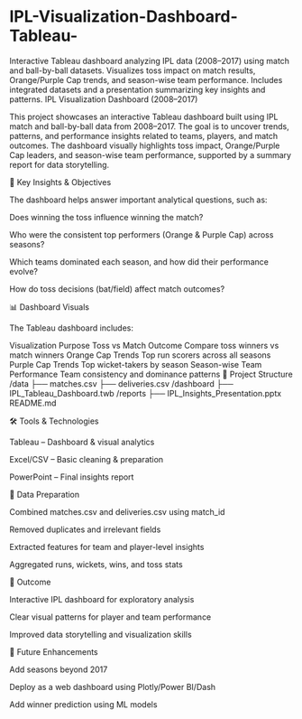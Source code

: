# IPL-Visualization-Dashboard-Tableau-
Interactive Tableau dashboard analyzing IPL data (2008–2017) using match and ball-by-ball datasets. Visualizes toss impact on match results, Orange/Purple Cap trends, and season-wise team performance. Includes integrated datasets and a presentation summarizing key insights and patterns.
IPL Visualization Dashboard (2008–2017)

This project showcases an interactive Tableau dashboard built using IPL match and ball-by-ball data from 2008–2017. The goal is to uncover trends, patterns, and performance insights related to teams, players, and match outcomes. The dashboard visually highlights toss impact, Orange/Purple Cap leaders, and season-wise team performance, supported by a summary report for data storytelling.

📌 Key Insights & Objectives

The dashboard helps answer important analytical questions, such as:

Does winning the toss influence winning the match?

Who were the consistent top performers (Orange & Purple Cap) across seasons?

Which teams dominated each season, and how did their performance evolve?

How do toss decisions (bat/field) affect match outcomes?

📊 Dashboard Visuals

The Tableau dashboard includes:

Visualization	Purpose
Toss vs Match Outcome	Compare toss winners vs match winners
Orange Cap Trends	Top run scorers across all seasons
Purple Cap Trends	Top wicket-takers by season
Season-wise Team Performance	Team consistency and dominance patterns
📂 Project Structure
/data
   ├── matches.csv
   ├── deliveries.csv
/dashboard
   ├── IPL_Tableau_Dashboard.twb
/reports
   ├── IPL_Insights_Presentation.pptx
README.md

🛠️ Tools & Technologies

Tableau – Dashboard & visual analytics

Excel/CSV – Basic cleaning & preparation

PowerPoint – Final insights report

🧹 Data Preparation

Combined matches.csv and deliveries.csv using match_id

Removed duplicates and irrelevant fields

Extracted features for team and player-level insights

Aggregated runs, wickets, wins, and toss stats

🚀 Outcome

Interactive IPL dashboard for exploratory analysis

Clear visual patterns for player and team performance

Improved data storytelling and visualization skills

🔮 Future Enhancements

Add seasons beyond 2017

Deploy as a web dashboard using Plotly/Power BI/Dash

Add winner prediction using ML models
